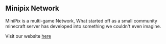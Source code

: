 ## Minipix Network
MiniPix is a multi-game Network, What started off as a small community minecraft server has developed into something we couldn't even imagine.


Visit our website [here](https://minipix.net)
